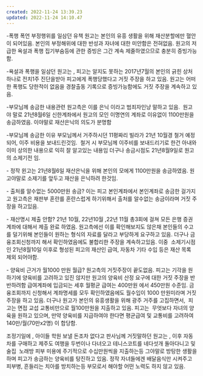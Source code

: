 ```yaml
---
created: 2022-11-24 13:39.23
updated: 2022-11-24 14:10.47
---
```

\-폭행 폭언 부정행위를 일삼던 유책 원고는 본인의 유흥 생활을 위해 재산분할에만 혈안이 되어있음. 본인의 부정해위에 대한 반성과 자녀에 대한 미안함은 전혀없음.
원고의 저급한 욕설과 폭행 집기부숨등에 관한 증빙은 그간 계속 제줄하였으므로 충분히 증빙가능함.

\-욕설과 폭행을 일삼던 원고는 , 피고는 알지도 못하는 2017년7월의 본인의 긁힌 상처 하나로 전치1주 진단을받아 피고에게 폭행당했다고 거짓 주장을 하고 있음.
원고는 어떠한 폭행도 당한적이 없음을 경찰출동 기록으로 증빙가능함에도 거짓 주장을 계속하고 있음.

\-부모님께 송금한 내용관련
원고측은 이를 은닉 이라고 범죄자인냥 말하고 있음.  원고야 말로 21년8월6일 신한계좌에서 원고의 모인 이명연의 계좌로 이유없이 1100만원을 송금하였음. 이야말로 재산은닉의 의도가 분명함

\-부모님께 송금한 이유
부모님께서 거주하시던 11평짜리 빌라가 21년 10월경 철거 예정 되어, 이주 비용을 보내드린것임.  철거 시 부모님께 이주비를 보내드리기로 한건 아내와 이미 상의한 내용으로 익히 잘 알고있는 내용임
더구나 송금시점도 21년8월9일로 원고의 소제기전 임.

\- 정작 윈고는 21년8월6일 재산은닉을 위해 본인의 모에게 1100만원을 송금하였음. 원고야말로 소제기를 앞두고 재산을 은닉하려 한것임.

\- 출처를 알수없는 5000만원 송금?
이는 피고 본인계좌에서 본인계좌로 송금한 걸가지고 원고측은 재판부 혼란를 혼란스럽게 하기위해서 출처를 알수없는 송금이라며 거짓 주장을 하고있음.

\- 재산명시 제출 안함?
21년 10월, 22년10월 ,22년 11월 총3회에 걸쳐 모든 은행 증권계좌에 대해서 제출 완료 하였음.
원고측에선 이를 확인해보지도 않은채 본인들의 수고를 덜기위해 본인들이 원하는 형식의 자료를 달라고 부당하게 요구하고 있음. 더구나 금융조회신청까지 해서 확인하였음에도 불합리한 주장을 계속하고있음.
이중  소제기시점인 21년8월10일 이후로 형성된 피고의 재산인 급여, 자동차 기타 수입 등은 재산 목록 제외 되어야함.

\- 양육비 근거가 월1000 만원 월급?
원고측의 거짓주장이 끝도없음.
피고는 기각을 원하기에 양육비를 고려하고 있진 않지만 원고의 양육비 산정 요구에 대한 거짓 주장을 반반하려함
급여계좌에 입금되는 세후 월평균 급여는 400만원 에서 450만원 수준임. 금융조회까지 신청해서 계좌명세를 모두 확인하였음에도 월수입이 1000 만원미라며 거짓 주장을 하고 있음.
더구나 원고가 본인의 유흥생활을 위해 광주 거주를 고집하면서,  피고는 면접 교섭 교통비만으로 월100만원을 지출하고 있음.
피고는  무엇보다 자녀의 양육을 원하고 있으며, 만약 양육비를 지급하여야 한다면 평균급여 및 교통비를 고려하여 140만/월(70만x2명) 이 합당함.

조정기일에 , 아이들 학원 보낼 돈조차 없다고 판사님께 거짓말하던 원고는 , 이후 자동차를 구매하고 제주도 여행을 두번이나 다녀오고 테니스코트를 네다섯개 돌아다니고 및 술집  노래방 피부 미용에 주기적으로 수십만원씩을 지출하는등 그야말로 방탕한 생활을 하며 피고가 송금하는 양육비를 탕진하고 있음.
정작 자녀들에겐 배달음식만 시켜주고 피부병, 흔들리는 치아를 방치하는등 부모로서 해야할 어떤 노력도 하지 않고 있음.

